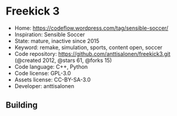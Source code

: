 # Freekick 3

- Home: https://codeflow.wordpress.com/tag/sensible-soccer/
- Inspiration: Sensible Soccer
- State: mature, inactive since 2015
- Keyword: remake, simulation, sports, content open, soccer
- Code repository: https://github.com/anttisalonen/freekick3.git (@created 2012, @stars 61, @forks 15)
- Code language: C++, Python
- Code license: GPL-3.0
- Assets license: CC-BY-SA-3.0
- Developer: anttisalonen

## Building
